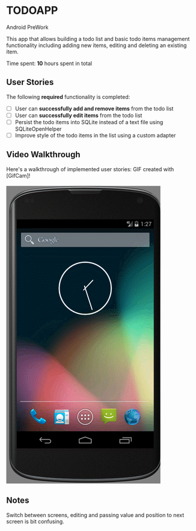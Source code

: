 # TODOAPP

Android PreWork

This app that allows building a todo list and basic todo items management functionality including adding new items, editing and deleting an existing item.

Time spent: **10** hours spent in total

## User Stories

The following **required** functionality is completed:

* [ ] User can **successfully add and remove items** from the todo list
* [ ] User can **successfully edit items** from the todo list
* [ ] Persist the todo items into SQLite instead of a text file using SQLiteOpenHelper
* [ ] Improve style of the todo items in the list using a custom adapter

## Video Walkthrough 

Here's a walkthrough of implemented user stories:
GIF created with [GifCam]!


![Sample](EditScreenGif.gif)

## Notes

 Switch between screens, editing and passing value and position to next screen is bit confusing.
